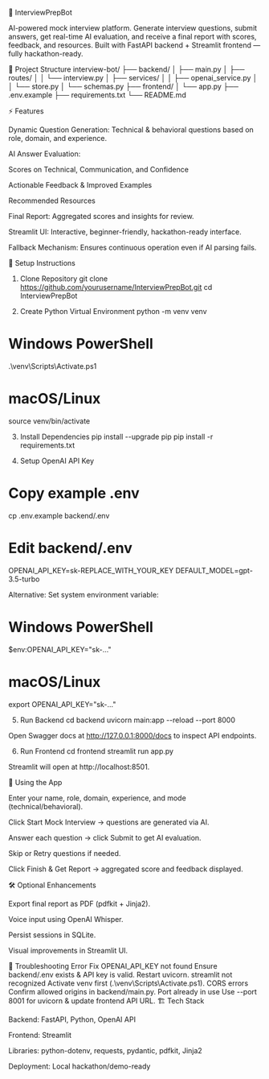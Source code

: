 🤖 InterviewPrepBot

AI-powered mock interview platform. Generate interview questions, submit answers, get real-time AI evaluation, and receive a final report with scores, feedback, and resources. Built with FastAPI backend + Streamlit frontend — fully hackathon-ready.

📂 Project Structure
interview-bot/
├── backend/
│   ├── main.py
│   ├── routes/
│   │   └── interview.py
│   ├── services/
│   │   ├── openai_service.py
│   │   └── store.py
│   └── schemas.py
├── frontend/
│   └── app.py
├── .env.example
├── requirements.txt
└── README.md

⚡ Features

Dynamic Question Generation: Technical & behavioral questions based on role, domain, and experience.

AI Answer Evaluation:

Scores on Technical, Communication, and Confidence

Actionable Feedback & Improved Examples

Recommended Resources

Final Report: Aggregated scores and insights for review.

Streamlit UI: Interactive, beginner-friendly, hackathon-ready interface.

Fallback Mechanism: Ensures continuous operation even if AI parsing fails.

🚀 Setup Instructions
1. Clone Repository
git clone https://github.com/yourusername/InterviewPrepBot.git
cd InterviewPrepBot

2. Create Python Virtual Environment
python -m venv venv
# Windows PowerShell
.\venv\Scripts\Activate.ps1
# macOS/Linux
source venv/bin/activate

3. Install Dependencies
pip install --upgrade pip
pip install -r requirements.txt

4. Setup OpenAI API Key
# Copy example .env
cp .env.example backend/.env
# Edit backend/.env
OPENAI_API_KEY=sk-REPLACE_WITH_YOUR_KEY
DEFAULT_MODEL=gpt-3.5-turbo


Alternative: Set system environment variable:

# Windows PowerShell
$env:OPENAI_API_KEY="sk-..."

# macOS/Linux
export OPENAI_API_KEY="sk-..."

5. Run Backend
cd backend
uvicorn main:app --reload --port 8000


Open Swagger docs at http://127.0.0.1:8000/docs to inspect API endpoints.

6. Run Frontend
cd frontend
streamlit run app.py


Streamlit will open at http://localhost:8501.

🎯 Using the App

Enter your name, role, domain, experience, and mode (technical/behavioral).

Click Start Mock Interview → questions are generated via AI.

Answer each question → click Submit to get AI evaluation.

Skip or Retry questions if needed.

Click Finish & Get Report → aggregated score and feedback displayed.

🛠 Optional Enhancements

Export final report as PDF (pdfkit + Jinja2).

Voice input using OpenAI Whisper.

Persist sessions in SQLite.

Visual improvements in Streamlit UI.

🔧 Troubleshooting
Error	Fix
OPENAI_API_KEY not found	Ensure backend/.env exists & API key is valid. Restart uvicorn.
streamlit not recognized	Activate venv first (.\venv\Scripts\Activate.ps1).
CORS errors	Confirm allowed origins in backend/main.py.
Port already in use	Use --port 8001 for uvicorn & update frontend API URL.
🏗 Tech Stack

Backend: FastAPI, Python, OpenAI API

Frontend: Streamlit

Libraries: python-dotenv, requests, pydantic, pdfkit, Jinja2

Deployment: Local hackathon/demo-ready